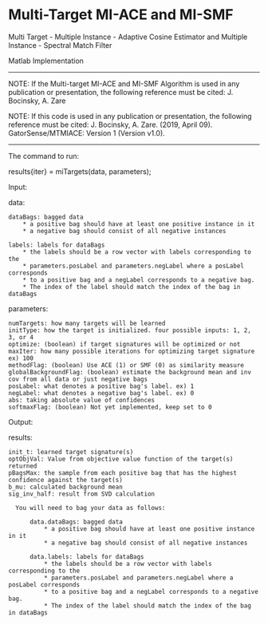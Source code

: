 # Multi-Target MI-ACE and MI-SMF

Multi Target - Multiple Instance - Adaptive Cosine Estimator and Multiple Instance - Spectral Match Filter

Matlab Implementation

****************************************************************

NOTE: If the Multi-target MI-ACE and MI-SMF Algorithm is used in any publication or presentation, the following reference must be cited: 
J. Bocinsky, A. Zare

NOTE: If this code is used in any publication or presentation, the following reference must be cited:
J. Bocinsky, A. Zare. (2019, April 09). GatorSense/MTMIACE: Version 1 (Version v1.0).

****************************************************************


The command to run:

results{iter} = miTargets(data, parameters);

Input: 

data:

    dataBags: bagged data
        * a positive bag should have at least one positive instance in it
        * a negative bag should consist of all negative instances

    labels: labels for dataBags
        * the labels should be a row vector with labels corresponding to the 
        * parameters.posLabel and parameters.negLabel where a posLabel corresponds
        * to a positive bag and a negLabel corresponds to a negative bag.
        * The index of the label should match the index of the bag in dataBags

parameters:
    
    numTargets: how many targets will be learned
    initType: how the target is initialized. four possible inputs: 1, 2, 3, or 4
    optimize: (boolean) if target signatures will be optimized or not
    maxIter: how many possible iterations for optimizing target signature ex) 100
    methodFlag: (boolean) Use ACE (1) or SMF (0) as similarity measure    
    globalBackgroundFlag: (boolean) estimate the background mean and inv cov from all data or just negative bags
    posLabel: what denotes a positive bag's label. ex) 1
    negLabel: what denotes a negative bag's label. ex) 0
    abs: taking absolute value of confidences
    softmaxFlag: (boolean) Not yet implemented, keep set to 0


Output:

results:
    
    init_t: learned target signature(s)
    optObjVal: Value from objective value function of the target(s) returned
    pBagsMax: the sample from each positive bag that has the highest confidence against the target(s)
    b_mu: calculated background mean
    sig_inv_half: result from SVD calculation

      You will need to bag your data as follows:

          data.dataBags: bagged data
              * a positive bag should have at least one positive instance in it
              * a negative bag should consist of all negative instances

          data.labels: labels for dataBags
              * the labels should be a row vector with labels corresponding to the
              * parameters.posLabel and parameters.negLabel where a posLabel corresponds
              * to a positive bag and a negLabel corresponds to a negative bag.
              * The index of the label should match the index of the bag in dataBags
            
